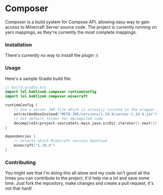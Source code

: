 # Composer  
Composer is a build system for Compose API, allowing easy way 
to gain access to Minecraft Server source code.
The project is currently running on yarn mappings, 
as they're currently the most complete mappings.  

### Installation  
There's currently no way to install the plugin :(  

### Usage  
Here's a sample Gradle build file:  

```kotlin
// build.gradle.kts
import lol.koblizek.composer.runtimeConfig
import lol.koblizek.composer.minecraft

runtimeConfig {
    // Use a server JAR file which is actually located in the wrapper JAR for decompilation
    extractAndUseInstead("META-INF/versions/1.19.4/server-1.19.4.jar")
    // Set default folder for decompiled code
    decompileIn(project.sourceSets.main.java.srcDir.iterator().next())
}

dependencies {
    // Selects which Minecraft version download
    minecraft("1.19.4")
}
```

### Contributing  
You might see that I'm doing this all alone and my code isn't good all the times
you can contribute to the project, it'd help me a lot and save some time.
Just fork the repository, make changes and create a pull request, it's not that hard!
